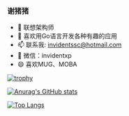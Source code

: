 ### 谢猪猪

- 🔭 联想架构师
- 🌱 喜欢用Go语言开发各种有趣的应用
- 📫 联系我: invidentssc@hotmail.com
- 👬 微信：invidentxp
- 😄 喜欢MUG、MOBA

[![trophy](https://github-profile-trophy.vercel.app/?username=invxp&row=1&column=10)](https://github.com/ryo-ma/github-profile-trophy)

[![Anurag's GitHub stats](https://github-readme-stats.vercel.app/api?username=invxp&show_icons=true)](https://github.com/anuraghazra/github-readme-stats)

[![Top Langs](https://github-readme-stats.vercel.app/api/top-langs/?username=invxp&hide=html,css&&langs_count=8&layout=compact)](https://github.com/anuraghazra/github-readme-stats)
